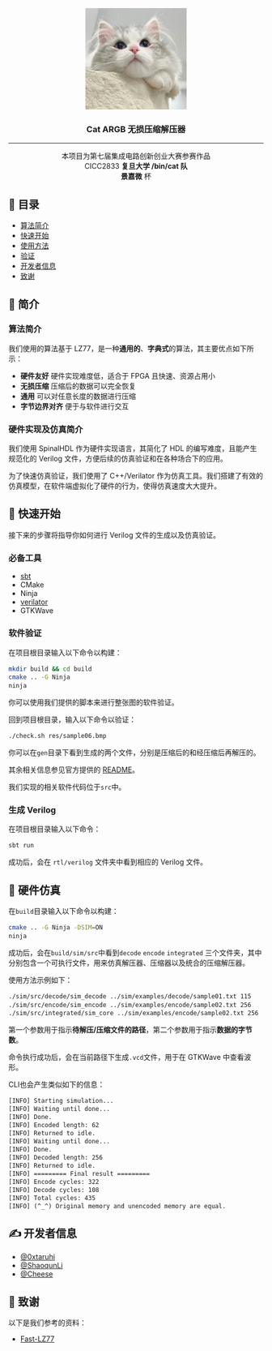 <p align="center">
  <a href="" rel="noopener">
 <img width=200px height=200px src="doc/figs/logo.jpg" alt="Project logo"></a>
</p>

<h3 align="center">Cat ARGB 无损压缩解压器</h3>


---

<p align="center"> 本项目为第七届集成电路创新创业大赛参赛作品 
<br> CICC2833 <b>复旦大学 /bin/cat 队</b>
<br> <b>景嘉微</b> 杯
</p>

## 📝 目录

- [算法简介](#about)
- [快速开始](#getting_started)
- [使用方法](#usage)
- [验证](#tests)
- [开发者信息](#authors)
- [致谢](#acknowledgement)

## 🧐 简介 <a name = "about"></a>

### 算法简介

我们使用的算法基于 LZ77，是一种**通用的**、**字典式**的算法，其主要优点如下所示：

- **硬件友好** 硬件实现难度低，适合于 FPGA 且快速、资源占用小
- **无损压缩** 压缩后的数据可以完全恢复
- **通用** 可以对任意长度的数据进行压缩
- **字节边界对齐** 便于与软件进行交互

### 硬件实现及仿真简介

我们使用 SpinalHDL 作为硬件实现语言，其简化了 HDL 的编写难度，且能产生规范化的 Verilog 文件，方便后续的仿真验证和在各种场合下的应用。

为了快速仿真验证，我们使用了 C++/Verilator 作为仿真工具。我们搭建了有效的仿真模型，在软件端虚拟化了硬件的行为，使得仿真速度大大提升。

## 🏁 快速开始 <a name = "getting_started"></a>

接下来的步骤将指导你如何进行 Verilog 文件的生成以及仿真验证。

### 必备工具

- [sbt](https://www.scala-sbt.org/)
- CMake
- Ninja
- [verilator](https://www.veripool.org/verilator/)
- GTKWave

### 软件验证

在项目根目录输入以下命令以构建：

```bash
mkdir build && cd build
cmake .. -G Ninja
ninja
```

你可以使用我们提供的脚本来进行整张图的软件验证。

回到项目根目录，输入以下命令以验证：

```bash
./check.sh res/sample06.bmp
```

你可以在`gen`目录下看到生成的两个文件，分别是压缩后的和经压缩后再解压的。

其余相关信息参见官方提供的 [README](doc/Official.md)。

我们实现的相关软件代码位于`src`中。

### 生成 Verilog

在项目根目录输入以下命令：

```bash
sbt run
```

成功后，会在 `rtl/verilog` 文件夹中看到相应的 Verilog 文件。

## 🔧 硬件仿真 <a name = "tests"></a>

在`build`目录输入以下命令以构建：

```bash
cmake .. -G Ninja -DSIM=ON
ninja
```

成功后，会在`build/sim/src`中看到`decode` `encode` `integrated` 三个文件夹，其中分别包含一个可执行文件，用来仿真解压器、压缩器以及统合的压缩解压器。

使用方法示例如下：

```bash
./sim/src/decode/sim_decode ../sim/examples/decode/sample01.txt 115
./sim/src/encode/sim_encode ../sim/examples/encode/sample02.txt 256
./sim/src/integrated/sim_core ../sim/examples/encode/sample02.txt 256
```

第一个参数用于指示**待解压/压缩文件的路径**，第二个参数用于指示**数据的字节数**。

命令执行成功后，会在当前路径下生成`.vcd`文件，用于在 GTKWave 中查看波形。

CLI也会产生类似如下的信息：

```
[INFO] Starting simulation...
[INFO] Waiting until done...
[INFO] Done.
[INFO] Encoded length: 62
[INFO] Returned to idle.
[INFO] Waiting until done...
[INFO] Done.
[INFO] Decoded length: 256
[INFO] Returned to idle.
[INFO] ========= Final result =========
[INFO] Encode cycles: 322
[INFO] Decode cycles: 108
[INFO] Total cycles: 435
[INFO] (^_^) Original memory and unencoded memory are equal.
```

## ✍️ 开发者信息 <a name = "authors"></a>

- [@0xtaruhi](https://github.com/0xtaruhi)
- [@ShaoqunLi](https://github.com/ShaoqunLi)
- [@Cheese](https://github.com/Meowcc)

## 🎉 致谢 <a name = "acknowledgement"></a>

以下是我们参考的资料：
- [Fast-LZ77](https://github.com/ariya/FastLZ)
